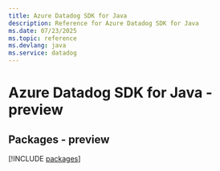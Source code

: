 ```yaml
---
title: Azure Datadog SDK for Java
description: Reference for Azure Datadog SDK for Java
ms.date: 07/23/2025
ms.topic: reference
ms.devlang: java
ms.service: datadog
---
```

# Azure Datadog SDK for Java - preview
## Packages - preview
[!INCLUDE [packages](datadog-index.md)]